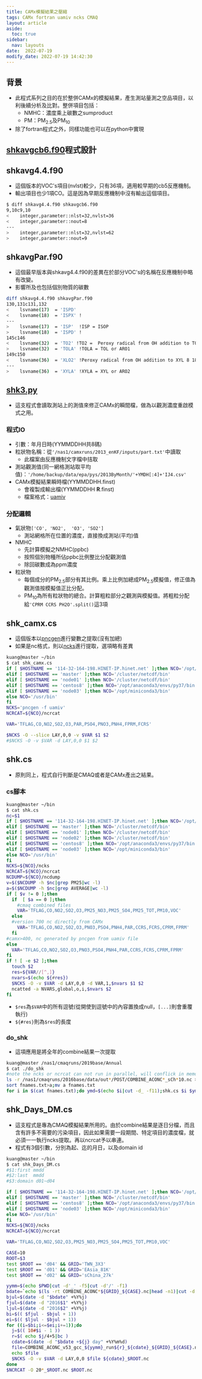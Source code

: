 ```yaml
---
title: CAMx模擬結果之壓縮
tags: CAMx fortran uamiv ncks CMAQ
layout: article
aside:
  toc: true
sidebar:
  nav: layouts
date:  2022-07-19 
modify_date: 2022-07-19 14:42:30
---
```

## 背景
- 此程式系列之目的在於整併CAMx的模擬結果，產生測站量測之空品項目，以利後續分析及比對。整併項目包括：
  - NMHC：濃度乘上碳數之sumproduct
  - PM：PM<sub>2.5</sub>及PM<sub>10</sub>
- 除了fortran程式之外，同樣功能也可以在python中實現



## [shkavgcb6.f90](https://github.com/sinotec2/Focus-on-Air-Quality/blob/main/CAMx/PostProcess/shkavgcb6.f90)程式設計

## shkavg4.4.f90
- 這個版本的VOC's項目(nvlst)較少，只有36項，適用較早期的cb5反應機制。
- 輸出項目也少1項CO。這是因為早期反應機制中沒有輸出這個項目。

```bash
$ diff shkavg4.4.f90 shkavgcb6.f90
9,10c9,10
<    integer,parameter::nlst=32,nvlst=36  
<    integer,parameter::nout=8  
---
>    integer,parameter::nlst=32,nvlst=62 
>    integer,parameter::nout=9  
```
## shkavgPar.f90
- 這個最早版本與shkavg4.4.f90的差異在於部分VOC's的名稱在反應機制中略有改變。
- 影響所及也包括個別物質的碳數

```bash
diff shkavg4.4.f90 shkavgPar.f90
130,131c131,132
<    lsvname(17)  = 'ISPD'
<    lsvname(18)  = 'ISPX' !
---
>    lsvname(17)  = 'ISP'  !ISP = ISOP
>    lsvname(18)  = 'ISPD' !
145c146
<    lsvname(32)  = 'TO2' !TO2 =  Peroxy radical from OH addition to TOL 7 173.1
>    lsvname(32)  = 'TOLA' !TOLA = TOL or ARO1
149c150
<    lsvname(36)  = 'XLO2' !Peroxy radical from OH addition to XYL 8 187.1
---
>    lsvname(36)  = 'XYLA' !XYLA = XYL or ARO2
```

## [shk3.py](https://github.com/sinotec2/Focus-on-Air-Quality/blob/main/CAMx/PostProcess/shk3.py)
- 這支程式會讀取測站上的測值來修正CAMx的瞬間檔，做為以觀測濃度重啟模式之用。

### 程式IO
- 引數：年月日時(YYMMDDHH共8碼)
- 粒狀物名稱：從`'/nas1/camxruns/2013_enKF/inputs/part.txt'`中讀取
  - 此檔案由反應機制文字檔中拮取
- 測站觀測值(同一網格測站取平均值)：`'/home/backup/data/epa/pys/2013ByMonth/'+YMDH[:4]+'IJ4.csv'`
- CAMx模擬結果瞬時檔(YYMMDDHH.finst)
  - 會複製成輸出檔(YYMMDDHH **R**.finst)
  - 檔案格式：[uamiv][uamiv]

### 分配邏輯
- 氣狀物`['CO', 'NO2',  'O3', 'SO2']`
  - 測站網格所在位置的濃度，直接換成測站(平均)值
- NMHC
  - 先計算模擬之NMHC(ppbc)
  - 按照個別物種所佔ppbc比例整比分配觀測值
  - 除回碳數成為ppm濃度
- 粒狀物  
  - 每個成分的PM<sub>2.5</sub>部分有其比例。乘上比例加總成PM<sub>2.5</sub>模擬值，修正值為觀測值按模擬值正比分配。
  - PM<sub>10</sub>為所有粒狀物的總合。計算粗粒部分之觀測與模擬值。將粗粒分配給`'CPRM CCRS PH2O'.split()`這3項

## shk_camx.cs
- 這個版本以[pncgen][pncgen]進行變數之提取(沒有加總)
- 如果是nc格式，則以[ncks][ncks]進行提取，選項略有差異

```bash
kuang@master ~/bin
$ cat shk_camx.cs
if [ $HOSTNAME == '114-32-164-198.HINET-IP.hinet.net' ];then NCO='/opt/anaconda3/bin'
elif [ $HOSTNAME == 'master' ];then NCO='/cluster/netcdf/bin'
elif [ $HOSTNAME == 'node01' ];then NCO='/cluster/netcdf/bin'
elif [ $HOSTNAME == 'centos8' ];then NCO='/opt/anaconda3/envs/py37/bin'
elif [ $HOSTNAME == 'node03' ];then NCO='/opt/miniconda3/bin'
else NCO='/usr/bin'
fi
NCKS='pncgen -f uamiv'
NCRCAT=${NCO}/ncrcat

VAR='TFLAG,CO,NO2,SO2,O3,PAR,PSO4,PNO3,PNH4,FPRM,FCRS'

$NCKS -O --slice LAY,0,0 -v $VAR $1 $2
#$NCKS -O -v $VAR -d LAY,0,0 $1 $2
```

## shk.cs

- 原則同上，程式自行判斷是CMAQ或者是CAMx產出之結果。

### cs腳本

```bash
kuang@master ~/bin
$ cat shk.cs
nc=$1
if [ $HOSTNAME == '114-32-164-198.HINET-IP.hinet.net' ];then NCO='/opt/anaconda3/bin'
elif [ $HOSTNAME == 'master' ];then NCO='/cluster/netcdf/bin'
elif [ $HOSTNAME == 'node01' ];then NCO='/cluster/netcdf/bin'
elif [ $HOSTNAME == 'node02' ];then NCO='/cluster/netcdf/bin'
elif [ $HOSTNAME == 'centos8' ];then NCO='/opt/anaconda3/envs/py37/bin'
elif [ $HOSTNAME == 'node03' ];then NCO='/opt/miniconda3/bin'
else NCO='/usr/bin'
fi
NCKS=${NCO}/ncks
NCRCAT=${NCO}/ncrcat
NCDUMP=${NCO}/ncdump
v=$($NCDUMP -h $nc|grep PM25|wc -l)
a=$($NCDUMP -h $nc|grep AVERAGE|wc -l)
if [ $v != 0 ];then
  if  [ $a == 0 ];then
    #cmaq combined files
    VAR='TFLAG,CO,NO2,SO2,O3,PM25_NO3,PM25_SO4,PM25_TOT,PM10,VOC'
  else
  #version 700 nc directly from CAMx
    VAR='TFLAG,CO,NO2,SO2,O3,PNO3,PSO4,PNH4,PAR,CCRS,FCRS,CPRM,FPRM'
  fi
#camx>400, nc generated by pncgen from uamiv file
else
  VAR='TFLAG,CO,NO2,SO2,O3,PNO3,PSO4,PNH4,PAR,CCRS,FCRS,CPRM,FPRM'
fi
if ! [ -e $2 ];then
  touch $2
  res=${VAR//[^,]}
  nvars=$(echo ${#res})
  $NCKS -O -v $VAR -d LAY,0,0 -d VAR,1,$nvars $1 $2
  ncatted -a NVARS,global,o,i,$nvars $2
fi
```
- `$res`為`$VAR`中的所有逗號(從開使到逗號中的內容置換成null，`[...]`則會重覆執行)
- `${#res}`則為`$res`的長度

### do_shk
- 這項應用是將全年的combine結果一次提取

```bash
kuang@master /nas1/cmaqruns/2019base/Annual
$ cat ./do_shk
#note the ncks or ncrcat can not run in parallel, will conflick in memory
ls -r /nas1/cmaqruns/2016base/data/out*/POST/COMBINE_ACONC*_sCh*10.nc > fnames.txt
sort fnames.txt>a;mv a fnames.txt
for i in $(cat fnames.txt);do ymd=$(echo $i|cut -d_ -f11);shk.cs $i $ymd.nc;done &
```

## shk_Days_DM.cs
- 這支程式是專為CMAQ模擬結果所用的。由於combine結果是逐日分檔，而且含有許多不需要的污染項目，因此如果需要一段期間、特定項目的濃度檔，就必須一一執行ncks提取。再以ncrcat予以串連。
- 程式有3個引數，分別為起、迄的月日，以及domain id

```bash
kuang@master ~/bin
$ cat shk_Days_DM.cs
#$1:first mmdd
#$2:last  mmdd
#$3:domain d01~d04

if [ $HOSTNAME == '114-32-164-198.HINET-IP.hinet.net' ];then NCO='/opt/anaconda3/bin'
elif [ $HOSTNAME == 'master' ];then NCO='/cluster/netcdf/bin'
elif [ $HOSTNAME == 'centos8' ];then NCO='/opt/anaconda3/envs/py37/bin'
elif [ $HOSTNAME == 'node03' ];then NCO='/opt/miniconda3/bin'
else NCO='/usr/bin'
fi
NCKS=${NCO}/ncks
NCRCAT=${NCO}/ncrcat

VAR='TFLAG,CO,NO2,SO2,O3,PM25_NO3,PM25_SO4,PM25_TOT,PM10,VOC'

CASE=10
ROOT=$3
test $ROOT == 'd04' && GRID='TWN_3X3'
test $ROOT == 'd01' && GRID='EAsia_81K'
test $ROOT == 'd02' && GRID='sChina_27k'

yymm=$(echo $PWD|cut -d'_' -f5|cut -d'/' -f1)
bdate=`echo $(ls -rt COMBINE_ACONC*${GRID}_${CASE}.nc|head -n1)|cut -d'_' -f7`
bjul=$(date -d "$bdate" +%Y%j)
fjul=$(date -d "2016$1" +%Y%j)
ljul=$(date -d "2016$2" +%Y%j)
bi=$(( $fjul - $bjul + 1))
ei=$(( $ljul - $bjul + 1))
for ((i=$bi;i<=$ei;i+=1));do
  j=$(( 10#$i - 1 ))
  r=$( echo $j/4+5|bc )
  cdate=$(date -d "$bdate +${j} day" +%Y%m%d)
  file=COMBINE_ACONC_v53_gcc_${yymm}_run${r}_${cdate}_${GRID}_${CASE}.nc
  echo $file
  $NCKS -O -v $VAR -d LAY,0,0 $file ${cdate}_$ROOT.nc
done
$NCRCAT -O 20*_$ROOT.nc $ROOT.nc
```


[uamiv]: <https://github.com/sinotec2/camxruns/wiki/CAMx(UAM)的檔案格式> "CAMx所有二進制 I / O文件的格式，乃是遵循早期UAM(城市空氣流域模型EPA，1990年）建立的慣例。 該二進制文件包含4筆不隨時間改變的表頭記錄，其後則為時間序列的數據記錄。詳見CAMx(UAM)的檔案格式"
[pncgen]: <https://sinotec2.github.io/Focus-on-Air-Quality/utilities/netCDF/pncgen/#pncgen> "FAQ -> Utilitie -> NetCDF Relatives -> ncgen & pncgen -> pncgen"
[ncks]: <https://sinotec2.github.io/Focus-on-Air-Quality/utilities/netCDF/ncks/> "NCKS 在空品模式中的應用"